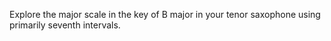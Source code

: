 Explore the major scale in the key of B major in your tenor saxophone using primarily seventh intervals.